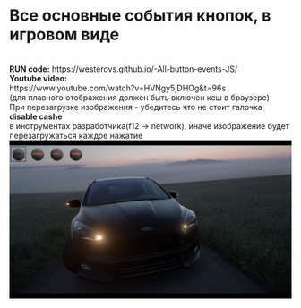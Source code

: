 # Все основные события кнопок, в игровом виде
<br>
<b>RUN code:</b>
https://westerovs.github.io/-All-button-events-JS/
<br>
<b>Youtube video:</b>
<br>
https://www.youtube.com/watch?v=HVNgy5jDHOg&t=96s
<br>
(для плавного отображения должен быть включен кеш в браузере)
<br>
При перезагрузке изображения - убедитесь что не стоит галочка <b>disable cashe</b>
<br>
в инструментах разработчика(f12 -> network), иначе изображение будет перезагружаться каждое нажатие
<img src="cover.jpg"/>
